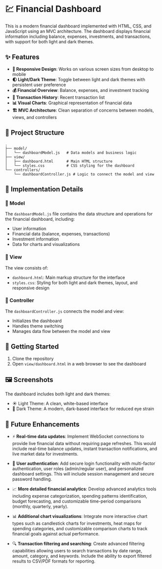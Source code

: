 # 💹 Financial Dashboard

This is a modern financial dashboard implemented with HTML, CSS, and JavaScript using an MVC architecture. The dashboard displays financial information including balance, expenses, investments, and transactions, with support for both light and dark themes.

## ✨ Features

- **📱 Responsive Design**: Works on various screen sizes from desktop to mobile
- **🌓 Light/Dark Theme**: Toggle between light and dark themes with persistent user preference
- **💰 Financial Overview**: Balance, expenses, and investment tracking
- **📝 Transaction History**: Recent transaction list
- **📊 Visual Charts**: Graphical representation of financial data
- **🏗️ MVC Architecture**: Clean separation of concerns between models, views, and controllers

## 📁 Project Structure

```
.
├── model/
│   └── dashboardModel.js   # Data models and business logic
├── view/
│   ├── dashboard.html      # Main HTML structure
│   └── styles.css          # CSS styling for the dashboard
└── controllers/
    └── dashboardController.js # Logic to connect the model and view
```

## 🔧 Implementation Details

### 🧩 Model

The `dashboardModel.js` file contains the data structure and operations for the financial dashboard, including:
- User information
- Financial data (balance, expenses, transactions)
- Investment information
- Data for charts and visualizations

### 🧩 View

The view consists of:
- `dashboard.html`: Main markup structure for the interface
- `styles.css`: Styling for both light and dark themes, layout, and responsive design

### 🧩 Controller

The `dashboardController.js` connects the model and view:
- Initializes the dashboard
- Handles theme switching
- Manages data flow between the model and view

## 🚀 Getting Started

1. Clone the repository
2. Open `view/dashboard.html` in a web browser to see the dashboard

## 🖼️ Screenshots

The dashboard includes both light and dark themes:

- ☀️ Light Theme: A clean, white-based interface
- 🌙 Dark Theme: A modern, dark-based interface for reduced eye strain

## 🔮 Future Enhancements

- ⚡ **Real-time data updates**: Implement WebSocket connections to provide live financial data without requiring page refreshes. This would include real-time balance updates, instant transaction notifications, and live market data for investments.

- 🔐 **User authentication**: Add secure login functionality with multi-factor authentication, user roles (admin/regular user), and personalized dashboard settings. This will include session management and secure password handling.

- 📈 **More detailed financial analytics**: Develop advanced analytics tools including expense categorization, spending patterns identification, budget forecasting, and customizable time-period comparisons (monthly, quarterly, yearly).

- 📊 **Additional chart visualizations**: Integrate more interactive chart types such as candlestick charts for investments, heat maps for spending categories, and customizable comparison charts to track financial goals against actual performance.

- 🔍 **Transaction filtering and searching**: Create advanced filtering capabilities allowing users to search transactions by date range, amount, category, and keywords. Include the ability to export filtered results to CSV/PDF formats for reporting.
